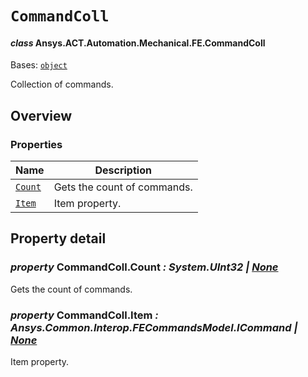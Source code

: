 # `CommandColl`

<a id="ansys.mechanical.stubs.v241.Ansys.ACT.Automation.Mechanical.FE.CommandColl"></a>

#### *class* Ansys.ACT.Automation.Mechanical.FE.CommandColl

Bases: [`object`](https://docs.python.org/3/library/functions.html#object)

Collection of commands.

<!-- !! processed by numpydoc !! -->

<a id="overview"></a>

## Overview

### Properties

| Name | Description |
|---------------------------------------------------------------------------------------------------------|-------------------------------|
| [`Count`](#CommandColl.Count)   | Gets the count of commands.   |
| [`Item`](#CommandColl.Item)     | Item property.                |

<a id="property-detail"></a>

## Property detail

<a id="CommandColl.Count"></a>

### *property* CommandColl.Count *: System.UInt32 | [None](https://docs.python.org/3/library/constants.html#None)*

Gets the count of commands.

<!-- !! processed by numpydoc !! -->

<a id="CommandColl.Item"></a>

### *property* CommandColl.Item *: Ansys.Common.Interop.FECommandsModel.ICommand | [None](https://docs.python.org/3/library/constants.html#None)*

Item property.

<!-- !! processed by numpydoc !! -->

